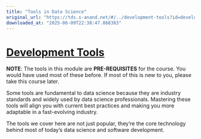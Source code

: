 ```yaml
---
title: "Tools in Data Science"
original_url: "https://tds.s-anand.net/#/../development-tools?id=development-tools"
downloaded_at: "2025-06-09T22:38:47.868383"
---
```


[Development Tools](#/../development-tools?id=development-tools)
================================================================

**NOTE**: The tools in this module are **PRE-REQUISITES** for the course. You would have used most of these before. If most of this is new to you, please take this course later.

Some tools are fundamental to data science because they are industry standards and widely used by data science professionals. Mastering these tools will align you with current best practices and making you more adaptable in a fast-evolving industry.

The tools we cover here are not just popular, they’re the core technology behind most of today’s data science and software development.